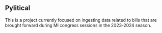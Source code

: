 **Pylitical**
-------------------------
This is a project currently focused on ingesting data related to bills that are brought forward during MI congress sessions in the 2023-2024 season.
